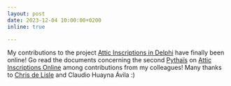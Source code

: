```yaml
---
layout: post
date: 2023-12-04 10:00:00+0200
inline: true

---
```


My contributions to the project [Attic Inscriptions in Delphi](https://www.uni-heidelberg.de/fakultaeten/philosophie/zaw/sag/sag_aid.html) have finally been online! Go read the documents concerning the second [Pythaïs](https://en.wikipedia.org/wiki/Pythaids) on [Attic Inscriptions Online](https://www.atticinscriptions.com/browse/bypublicationdate/2023-12-03) among contributions from my colleagues! Many thanks to [Chris de Lisle](https://www.durham.ac.uk/staff/christopher-de-lisle/) and Claudio Huayna Ávila :)